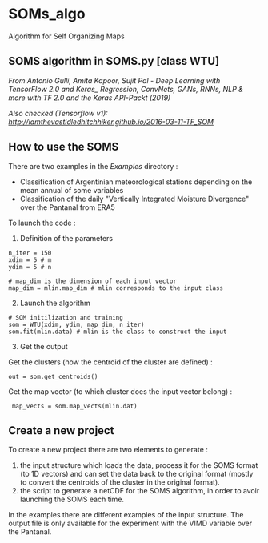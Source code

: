 # SOMs_algo
Algorithm for Self Organizing Maps

## SOMS algorithm in SOMS.py [class WTU]

*From Antonio Gulli, Amita Kapoor, Sujit Pal - Deep Learning with TensorFlow 2.0 and Keras_ Regression, ConvNets, GANs, RNNs, NLP & more with TF 2.0 and the Keras API-Packt (2019)*

*Also checked (Tensorflow v1):  
http://iamthevastidledhitchhiker.github.io/2016-03-11-TF_SOM*

## How to use the SOMS

There are two examples in the *Examples* directory : 
- Classification of Argentinian meteorological stations depending on the mean annual of some variables
- Classification of the daily "Vertically Integrated Moisture Divergence" over the Pantanal from ERA5

To launch the code : 
1. Definition of the parameters
<pre><code>n_iter = 150
xdim = 5 # m  
ydim = 5 # n

# map_dim is the dimension of each input vector
map_dim = mlin.map_dim # mlin corresponds to the input class
</code></pre>

2. Launch the algorithm
<pre><code># SOM initilization and training
som = WTU(xdim, ydim, map_dim, n_iter)
som.fit(mlin.data) # mlin is the class to construct the input
</code></pre>

3. Get the output

Get the clusters (how the centroid of the cluster are defined) :

<pre><code>out = som.get_centroids()
</code></pre></pre>

Get the map vector (to which cluster does the input vector belong) :

<pre><code> map_vects = som.map_vects(mlin.dat)
</code></pre>

## Create a new project

To create a new project there are two elements to generate : 
1. the input structure which loads the data, process it for the SOMS format (to 1D vectors) and can set the data back to the original format (mostly to convert the centroids of the cluster in the original format).
2. the script to generate a netCDF for the SOMS algorithm, in order to avoir launching the SOMS each time.

In the examples there are different examples of the input structure. The output file is only available for the experiment with the VIMD variable over the Pantanal.
